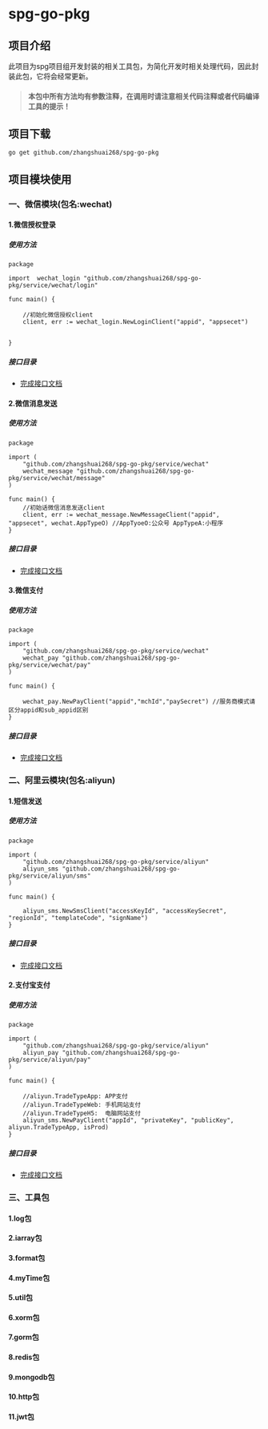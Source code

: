 # spg-go-pkg

## 项目介绍

此项目为spg项目组开发封装的相关工具包，为简化开发时相关处理代码，因此封装此包，它将会经常更新。

> #### 本包中所有方法均有参数注释，在调用时请注意相关代码注释或者代码编译工具的提示！

## 项目下载

`go get github.com/zhangshuai268/spg-go-pkg`

## 项目模块使用

### 一、微信模块(包名:wechat)

#### 1.微信授权登录

##### 使用方法

````
package

import 	wechat_login "github.com/zhangshuai268/spg-go-pkg/service/wechat/login"

func main() {

    //初始化微信授权client
    client, err := wechat_login.NewLoginClient("appid", "appsecet")


}

````

##### 接口目录

* [完成接口文档](./doc/wechat/login.md)

#### 2.微信消息发送

##### 使用方法

````
package

import (
    "github.com/zhangshuai268/spg-go-pkg/service/wechat"
    wechat_message "github.com/zhangshuai268/spg-go-pkg/service/wechat/message"
)

func main() {
    //初始话微信消息发送client
    client, err := wechat_message.NewMessageClient("appid", "appsecet", wechat.AppTypeO) //AppTyoeO:公众号 AppTypeA:小程序
}
````

##### 接口目录

* [完成接口文档](./doc/wechat/message.md)

#### 3.微信支付

##### 使用方法

````
package

import (
    "github.com/zhangshuai268/spg-go-pkg/service/wechat"
    wechat_pay "github.com/zhangshuai268/spg-go-pkg/service/wechat/pay"
)

func main() {
    
    wechat_pay.NewPayClient("appid","mchId","paySecret") //服务商模式请区分appid和sub_appid区别
}
````

##### 接口目录

* [完成接口文档](./doc/wechat/pay.md)

### 二、阿里云模块(包名:aliyun)

#### 1.短信发送

##### 使用方法

````
package

import (
    "github.com/zhangshuai268/spg-go-pkg/service/aliyun"
    aliyun_sms "github.com/zhangshuai268/spg-go-pkg/service/aliyun/sms"
)

func main() {

    aliyun_sms.NewSmsClient("accessKeyId", "accessKeySecret", "regionId", "templateCode", "signName")
}
````

##### 接口目录

* [完成接口文档](./doc/aliyun/sms.md)

#### 2.支付宝支付

##### 使用方法


````
package

import (
    "github.com/zhangshuai268/spg-go-pkg/service/aliyun"
    aliyun_pay "github.com/zhangshuai268/spg-go-pkg/service/aliyun/pay"
)

func main() {
    
    //aliyun.TradeTypeApp: APP支付
    //aliyun.TradeTypeWeb: 手机网站支付
    //aliyun.TradeTypeH5:  电脑网站支付
    aliyun_sms.NewPayClient("appId", "privateKey", "publicKey", aliyun.TradeTypeApp, isProd)
}
````

##### 接口目录

* [完成接口文档](./doc/aliyun/pay.md)

### 三、工具包

#### 1.log包
#### 2.iarray包
#### 3.format包
#### 4.myTime包
#### 5.util包
#### 6.xorm包
#### 7.gorm包
#### 8.redis包
#### 9.mongodb包
#### 10.http包
#### 11.jwt包